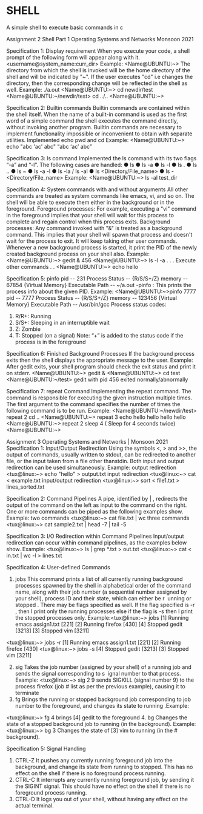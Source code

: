 # SHELL
A simple shell to execute basic commands in c

Assignment 2
Shell Part 1
Operating Systems and Networks
Monsoon 2021

Specification 1: Display requirement
When you execute your code, a shell prompt of the following form will appear along with
it.
<username@system_name:curr_dir>
Example:
  <Name@UBUNTU:~>
The directory from which the shell is invoked will be the home directory of the shell and
will be indicated by "~". If the user executes "cd" i.e changes the directory, then the
corresponding change will be reflected in the shell as well.
Example:
./a.out
  <Name@UBUNTU:~> cd newdir/test
  <Name@UBUNTU:~/newdir/test> cd ../..
  <Name@UBUNTU:~>

Specification 2: Builtin commands
Builtin commands are contained within the shell itself.
When the name of a built-in command is used as the first word of a simple command the
shell executes the command directly, without invoking another program. Builtin 
commands are necessary to implement functionality impossible or inconvenient to obtain
with separate utilities.
Implemented echo pwd and cd
Example: 
  <Name@UBUNTU:~> echo "abc 'ac' abc"
  “abc ‘ac’ abc”

Specification 3: ls command
Implemented the ls command with its two flags “-a” and “-l”. The following cases are 
handled:
  ● ls
  ● ls -a
  ● ls -l
  ● ls .
  ● ls ..
  ● ls ~
  ● ls -a -l
  ● ls -la / ls -al
  ● ls <Directory/File_name>
  ● ls -<flags> <Directory/File_name>
Example:
  <Name@UBUNTU:~> ls -al test_dir

Specification 4: System commands with and without arguments
All other commands are treated as system commands like emacs, vi, and so on. The shell
will be able to execute them either in the background or in the foreground.
Foreground processes: For example, executing a "vi" command in the foreground implies
that your shell will wait for this process to complete and regain control when this process
exits.
Background processes: Any command invoked with "&" is treated as a background
command. This implies that your shell will spawn that process and doesn't wait for the
process to exit. It will keep taking other user commands. Whenever a new background
process is started, it print the PID of the newly created background process on your shell
also.
Example:
  <Name@UBUNTU:~> gedit &
  456
  <Name@UBUNTU:~> ls -l -a
  .
  .
  . Execute other commands
  .
  .
  <Name@UBUNTU:~> echo hello

Specification 5: pinfo
pid -- 231
Process Status -- {R/S/S+/Z}
memory -- 67854 {Virtual Memory}
Executable Path -- ~/a.out
-pinfo <pid>: This prints the process info about the given PID.
Example:
<Name@UBUNTU:~>pinfo 7777
pid -- 7777
Process Status -- {R/S/S+/Z}
memory -- 123456 {Virtual Memory}
Executable Path -- /usr/bin/gcc
Process status codes:
1. R/R+: Running
2. S/S+: Sleeping in an interruptible wait
3. Z: Zombie
4. T: Stopped (on a signal)
Note: “+” is added to the status code if the process is in the foreground

Specification 6: Finished Background Processes
If the background process exits then the shell displays the appropriate message to the
user.
Example:
After gedit exits, your shell program should check the exit status and print it on stderr.
  <Name@UBUNTU:~> gedit &
  <Name@UBUNTU:~> cd test
  <Name@UBUNTU:~/test>
  gedit with pid 456 exited normally/abnormally

Specification 7: repeat Command
Implementing the repeat command. The command is responsible for executing the given
instruction multiple times. The first argument to the command specifies the number of
times the following command is to be run.
Example:
  <Name@UBUNTU:~/newdir/test> repeat 2 cd ..
  <Name@UBUNTU:~> repeat 3 echo hello
  hello
  hello
  hello
  <Name@UBUNTU:~> repeat 2 sleep 4 ( Sleep for 4 seconds twice)
  <Name@UBUNTU:~>
  

Assignment 3
Operating Systems and Networks | Monsoon 2021
Specification 1: Input/Output Redirection
Using the symbols <, > and >>, the output of commands, usually written to stdout, ​can be redirected to another file, or the input taken from a file other than ​stdin​. Both input and output redirection can be used simultaneously.
Example:
output redirection
<tux@linux:~> echo "hello" > output.txt
input redirection
  <tux@linux:~> cat < example.txt
input/output redirection
  <tux@linux:~> sort < file1.txt > lines_sorted.txt

Specification 2: Command Pipelines
A pipe, identified by | , redirects the output of the command on the left as input to the command on the right. One or more commands can be piped as the following
examples show.
Example:
two commands
  <tux@linux:~> cat file.txt | wc
three commands
  <tux@linux:~> cat sample2.txt | head -7 | tail -5

Specification 3: I/O Redirection within Command Pipelines
Input/output redirection can occur within command pipelines, as the examples below show.
Example:
  <tux@linux:~> ls | grep *.txt > out.txt
  <tux@linux:~> cat < in.txt | wc -l > lines.txt

Specification 4: User-defined Commands

1. jobs This command prints a list of all currently running background processes spawned by the shell in alphabetical order of the command name, along with
their job number (a sequential number assigned by your shell), process ID and their state, which can either be r ​ unning​ or ​stopped​ . There may be flags specified as well. If the flag specified is -r , then I print only the running processes else if the flag is -s then I print the stopped processes only.
Example:<tux@linux:~> jobs
[1] Running emacs assign1.txt [221]
[2] Running firefox [430]
[4] Stopped gedit [3213]
[3] Stopped vim [3211]

<tux@linux:~> jobs -r
[1] Running emacs assign1.txt [221]
[2] Running firefox [430]
<tux@linux:~> jobs -s
[4] Stopped gedit [3213]
[3] Stopped vim [3211]

2. sig Takes the job number (assigned by your shell) of a running job and sends the signal corresponding to s ​ ignal number​ to that process.
Example:
<tux@linux:~> sig 2 9
sends SIGKILL (signal number 9) to the process firefox (job # list as per the previous example), causing it to terminate
3. fg Brings the running or stopped background job corresponding to ​job number​ to the foreground, and changes its state to ​running .​
Example:

<tux@linux:~> fg 4
brings [4] gedit to the foreground
4. bg Changes the state of a stopped background job to running (in the background).
Example:
<tux@linux:~> bg 3
Changes the state of [3] vim to running (in the # background).

Specification 5: Signal Handling
1. CTRL-Z It pushes any currently running foreground job into the background, and change its state from running to stopped. This has no effect on the
shell if there is no foreground process running.
2. CTRL-C It interrupts any currently running foreground job, by sending it the ​SIGINT​ signal. This should have no effect on the shell if there is no foreground
process running.
3. CTRL-D It logs you out of your shell, without having any effect on the actual terminal.
